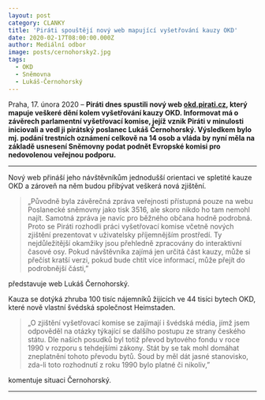 ```yaml
---
layout: post
category: CLANKY
title: 'Piráti spouštějí nový web mapující vyšetřování kauzy OKD'
date: 2020-02-17T08:00:00.000Z
author: Mediální odbor
image: posts/cernohorsky2.jpg
tags:
  - OKD
  - Sněmovna
  - Lukáš-Černohorský
---
```


Praha, 17. února 2020 – **Piráti dnes spustili nový web [okd.pirati.cz](https://okd.pirati.cz/), který mapuje veškeré dění kolem vyšetřování kauzy OKD. Informovat má o závěrech parlamentní vyšetřovací komise, jejíž vznik Piráti v minulosti iniciovali a vedl ji pirátský poslanec Lukáš Černohorský. Výsledkem bylo mj. podání trestních oznámení celkově na 14 osob a vláda by nyní měla na základě usnesení Sněmovny podat podnět Evropské komisi pro nedovolenou veřejnou podporu.**

<hr />

Nový web přináší jeho návštěvníkům jednodušší orientaci ve spletité kauze OKD a zároveň na něm budou přibývat veškerá nová zjištění.

> „Původně byla závěrečná zpráva veřejnosti přístupná pouze na webu Poslanecké sněmovny jako tisk 3516, ale skoro nikdo ho tam nemohl najít. Samotná zpráva je navíc pro běžného občana hodně podrobná. Proto se Piráti rozhodli práci vyšetřovací komise včetně nových zjištění prezentovat v uživatelsky příjemnějším prostředí. Ty nejdůležitější okamžiky jsou přehledně zpracovány do interaktivní časové osy. Pokud návštěvníka zajímá jen určitá část kauzy, může si přečíst kratší verzi, pokud bude chtít více informací, může přejít do podrobnější části,”

představuje web Lukáš Černohorský.

Kauza se dotýká zhruba 100 tisíc nájemníků žijících ve 44 tisíci bytech OKD, které nově vlastní švédská společnost Heimstaden.

> „O zjištění vyšetřovací komise se zajímají i švédská média, jímž jsem odpověděl na otázky týkající se dalšího postupu ze strany českého státu. Dle našich posudků byl totiž převod bytového fondu v roce 1990 v rozporu s tehdejšími zákony. Stát by se tak mohl domáhat zneplatnění tohoto převodu bytů. Soud by měl dát jasné stanovisko, zda-li toto rozhodnutí z roku 1990 bylo platné či nikoliv,”

komentuje situaci Černohorský.

- - -
